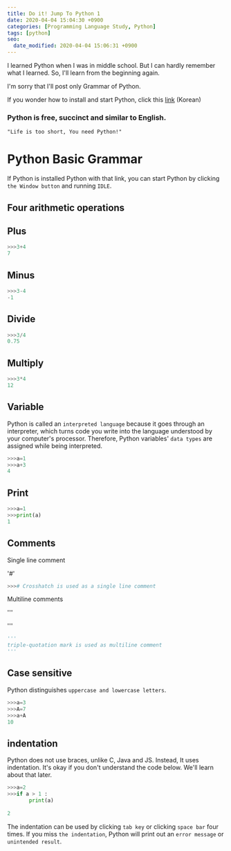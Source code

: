```yaml
---
title: Do it! Jump To Python 1
date: 2020-04-04 15:04:30 +0900
categories: [Programming Language Study, Python]
tags: [python]
seo:
  date_modified: 2020-04-04 15:06:31 +0900
---
```


I learned Python when I was in middle school. 
But I can hardly remember what I learned. 
So, I'll learn from the beginning again.

I'm sorry that I'll post only Grammar of Python. 

If you wonder how to install and start Python, click this [link](https://wikidocs.net/8) (Korean)


<h3 data-toc-skip>Python is free, succinct and similar to English.</h3>

`"Life is too short, You need Python!"`




# Python Basic Grammar

If Python is installed Python with that link, you can start Python by clicking `the Window button` and running `IDLE`.

## Four arithmetic operations


## Plus

```python
>>>3+4
7
```

## Minus

```python
>>>3-4
-1
```

## Divide

```python
>>>3/4
0.75
```

## Multiply

```python
>>>3*4
12
```

## Variable

Python is called an `interpreted language` because it goes through an interpreter, which turns code you write into the language understood by your computer's processor. Therefore, Python variables' `data types` are assigned while being interpreted.

```python
>>>a=1
>>>a+3
4
```

## Print

```python
>>>a=1
>>>print(a)
1
```

## Comments

Single line comment

'#'

```python
>>># Crosshatch is used as a single line comment
```

Multiline comments

'''

'''

```python
'''
triple-quotation mark is used as multiline comment
'''
```

## Case sensitive

Python distinguishes `uppercase and lowercase letters`.

```python
>>>a=3
>>>A=7
>>>a+A
10
```

## indentation

Python does not use braces, unlike C, Java and JS. Instead, It uses indentation. It's okay if you don't understand the code below. We'll learn about that later.

```python
>>>a=2
>>>if a > 1 :
       print(a)
       
2
```       

The indentation can be used by clicking `tab key` or clicking `space bar` four times.
If you miss `the indentation`, Python will print out an `error message` or `unintended result`.








